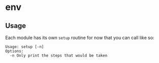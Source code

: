 # env

## Usage
Each module has its own `setup` routine for now that you can call like so:
```
Usage: setup [-n]
Options:
  -n Only print the steps that would be taken
```
